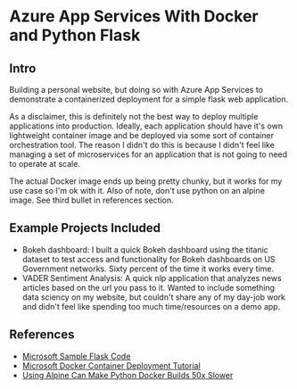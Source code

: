 # Azure App Services With Docker and Python Flask

## Intro
Building a personal website, but doing so with Azure App Services to demonstrate a containerized deployment for a simple flask web application. 

As a disclaimer, this is definitely not the best way to deploy multiple applications into production. Ideally, each application should have it's own lightweight container image and be deployed via some sort of container orchestration tool. The reason I didn't do this is because I didn't feel like managing a set of microservices for an application that is not going to need to operate at scale. 

The actual Docker image ends up being pretty chunky, but it works for my use case so I'm ok with it. Also of note, don't use python on an alpine image. See third bullet in references section.

## Example Projects Included
- Bokeh dashboard: I built a quick Bokeh dashboard using the titanic dataset to test access and functionality for Bokeh dashboards on US Government networks. Sixty percent of the time it works every time.
- VADER Sentiment Analysis: A quick nlp application that analyzes news articles based on the url you pass to it. Wanted to include something data sciency on my website, but couldn't share any of my day-job work and didn't feel like spending too much time/resources on a demo app.

## References
* [Microsoft Sample Flask Code](https://github.com/microsoft/python-sample-vscode-flask-tutorial)
* [Microsoft Docker Container Deployment Tutorial](https://docs.microsoft.com/en-us/azure/python/tutorial-deploy-containers-01)
* [Using Alpine Can Make Python Docker Builds 50x Slower](https://pythonspeed.com/articles/alpine-docker-python/)